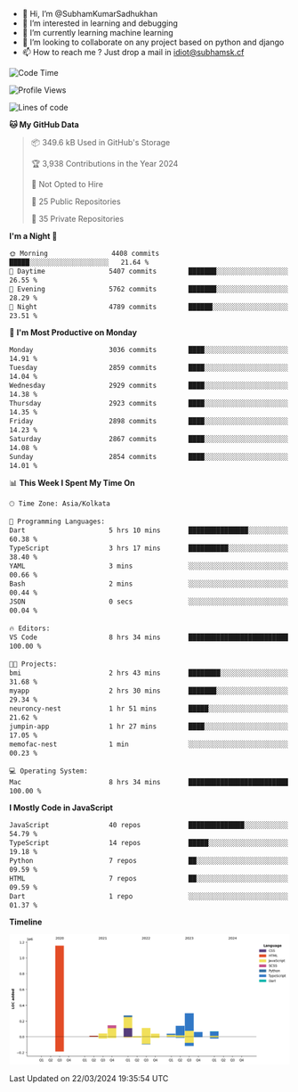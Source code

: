 - 👋 Hi, I’m @SubhamKumarSadhukhan
- 👀 I’m interested in learning and debugging
- 🌱 I’m currently learning machine learning
- 💞️ I’m looking to collaborate on any project based on python and django
- 📫 How to reach me ?
      Just drop a mail in idiot@subhamsk.cf

<!---
SubhamKumarSadhukhan/SubhamKumarSadhukhan is a ✨ special ✨ repository because its `README.md` (this file) appears on your GitHub profile.
You can click the Preview link to take a look at your changes.
--->


<!--START_SECTION:waka-->
![Code Time](http://img.shields.io/badge/Code%20Time-2%2C017%20hrs%2057%20mins-blue)

![Profile Views](http://img.shields.io/badge/Profile%20Views-6-blue)

![Lines of code](https://img.shields.io/badge/From%20Hello%20World%20I%27ve%20Written-2.4%20million%20lines%20of%20code-blue)

**🐱 My GitHub Data** 

> 📦 349.6 kB Used in GitHub's Storage 
 > 
> 🏆 3,938 Contributions in the Year 2024
 > 
> 🚫 Not Opted to Hire
 > 
> 📜 25 Public Repositories 
 > 
> 🔑 35 Private Repositories 
 > 
**I'm a Night 🦉** 

```text
🌞 Morning                4408 commits        █████░░░░░░░░░░░░░░░░░░░░   21.64 % 
🌆 Daytime                5407 commits        ███████░░░░░░░░░░░░░░░░░░   26.55 % 
🌃 Evening                5762 commits        ███████░░░░░░░░░░░░░░░░░░   28.29 % 
🌙 Night                  4789 commits        ██████░░░░░░░░░░░░░░░░░░░   23.51 % 
```
📅 **I'm Most Productive on Monday** 

```text
Monday                   3036 commits        ████░░░░░░░░░░░░░░░░░░░░░   14.91 % 
Tuesday                  2859 commits        ████░░░░░░░░░░░░░░░░░░░░░   14.04 % 
Wednesday                2929 commits        ████░░░░░░░░░░░░░░░░░░░░░   14.38 % 
Thursday                 2923 commits        ████░░░░░░░░░░░░░░░░░░░░░   14.35 % 
Friday                   2898 commits        ████░░░░░░░░░░░░░░░░░░░░░   14.23 % 
Saturday                 2867 commits        ████░░░░░░░░░░░░░░░░░░░░░   14.08 % 
Sunday                   2854 commits        ████░░░░░░░░░░░░░░░░░░░░░   14.01 % 
```


📊 **This Week I Spent My Time On** 

```text
🕑︎ Time Zone: Asia/Kolkata

💬 Programming Languages: 
Dart                     5 hrs 10 mins       ███████████████░░░░░░░░░░   60.38 % 
TypeScript               3 hrs 17 mins       ██████████░░░░░░░░░░░░░░░   38.40 % 
YAML                     3 mins              ░░░░░░░░░░░░░░░░░░░░░░░░░   00.66 % 
Bash                     2 mins              ░░░░░░░░░░░░░░░░░░░░░░░░░   00.44 % 
JSON                     0 secs              ░░░░░░░░░░░░░░░░░░░░░░░░░   00.04 % 

🔥 Editors: 
VS Code                  8 hrs 34 mins       █████████████████████████   100.00 % 

🐱‍💻 Projects: 
bmi                      2 hrs 43 mins       ████████░░░░░░░░░░░░░░░░░   31.68 % 
myapp                    2 hrs 30 mins       ███████░░░░░░░░░░░░░░░░░░   29.34 % 
neuroncy-nest            1 hr 51 mins        █████░░░░░░░░░░░░░░░░░░░░   21.62 % 
jumpin-app               1 hr 27 mins        ████░░░░░░░░░░░░░░░░░░░░░   17.05 % 
memofac-nest             1 min               ░░░░░░░░░░░░░░░░░░░░░░░░░   00.23 % 

💻 Operating System: 
Mac                      8 hrs 34 mins       █████████████████████████   100.00 % 
```

**I Mostly Code in JavaScript** 

```text
JavaScript               40 repos            ██████████████░░░░░░░░░░░   54.79 % 
TypeScript               14 repos            █████░░░░░░░░░░░░░░░░░░░░   19.18 % 
Python                   7 repos             ██░░░░░░░░░░░░░░░░░░░░░░░   09.59 % 
HTML                     7 repos             ██░░░░░░░░░░░░░░░░░░░░░░░   09.59 % 
Dart                     1 repo              ░░░░░░░░░░░░░░░░░░░░░░░░░   01.37 % 
```



**Timeline**

![Lines of Code chart](https://raw.githubusercontent.com/SubhamKumarSadhukhan/SubhamKumarSadhukhan/main/assets/bar_graph.png)


 Last Updated on 22/03/2024 19:35:54 UTC
<!--END_SECTION:waka-->
